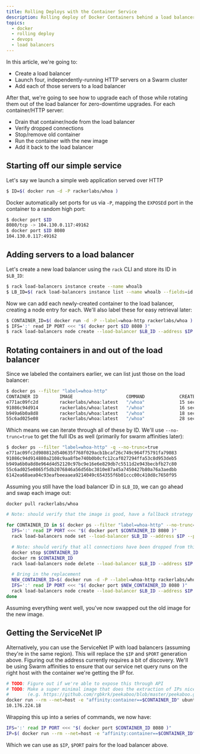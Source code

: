 ```yaml
---
title: Rolling Deploys with the Container Service
description: Rolling deploy of Docker Containers behind a load balancer
topics:
  - docker
  - rolling deploy
  - devops
  - load balancers
---
```


In this article, we're going to:

* Create a load balancer
* Launch four, independently-running HTTP servers on a Swarm cluster
* Add each of those servers to a load balancer

After that, we're going to see how to upgrade each of those while rotating them out of the load balancer for zero-downtime upgrades. For each container/HTTP server:

* Drain that container/node from the load balancer
* Verify dropped connections
* Stop/remove old container
* Run the container with the new image
* Add it back to the load balancer


## Starting off our simple service

Let's say we launch a simple web application served over HTTP

```bash
$ ID=$( docker run -d -P rackerlabs/whoa )
```

Docker automatically set ports for us via `-P`, mapping the `EXPOSE`d port in the container to a random high port:

```bash
$ docker port $ID
8080/tcp -> 104.130.0.117:49162
$ docker port $ID 8080
104.130.0.117:49162
```

## Adding servers to a load balancer

Let's create a new load balancer using the `rack` CLI and store its ID in `$LB_ID`:

```bash
$ rack load-balancers instance create --name whoalb
$ LB_ID=$( rack load-balancers instance list --name whoalb --fields=id --no-header )
```

Now we can add each newly-created container to the load balancer, creating a
node entry for each. We'll also label these for easy retrieval later:

```bash
$ CONTAINER_ID=$( docker run -d -P --label=whoa-http rackerlabs/whoa )
$ IFS=':' read IP PORT <<< "$( docker port $ID 8080 )"
$ rack load-balancers node create --load-balancer $LB_ID --address $IP --port $PORT
```

## Rotating containers in and out of the load balancer

Since we labeled the containers earlier, we can list just those on the load
balancer:

```bash
$ docker ps --filter "label=whoa-http"
CONTAINER ID        IMAGE                    COMMAND             CREATED              STATUS              PORTS                          NAMES
e771ac09fc2d        rackerlabs/whoa:latest   "/whoa"             15 seconds ago       Up 11 seconds       104.130.0.83:49155->8080/tcp   ca30823e-3544-474e-9886-ede2984719c3-n2/furious_almeida
91086c94d914        rackerlabs/whoa:latest   "/whoa"             16 seconds ago       Up 12 seconds       104.130.0.82:49156->8080/tcp   ca30823e-3544-474e-9886-ede2984719c3-n1/goofy_sammet
b949a6b0a8d8        rackerlabs/whoa:latest   "/whoa"             18 seconds ago       Up 14 seconds       104.130.0.83:49154->8080/tcp   ca30823e-3544-474e-9886-ede2984719c3-n2/reverent_lovelace
55c6ad025e08        rackerlabs/whoa:latest   "/whoa"             28 seconds ago       Up 24 seconds       104.130.0.82:49155->8080/tcp   ca30823e-3544-474e-9886-ede2984719c3-n1/determined_torvalds
```

Which means we can iterate through all of these by ID. We'll use `--no-trunc=true` to get the full IDs as well (primarily for swarm affinities later):

```bash
$ docker ps --filter "label=whoa-http" -q --no-trunc=true
e771ac09fc2d980812d540635f768f029acb1bcaf26c749c964f75791fa79083
91086c94d914880a2108c9aa8fbe740b0b0cfc12caf027294ffa53c8d953deb5
b949a6b0a8d8e964d4d52120c97bc9e16e6e829db7c5511d2e943becbfb27c80
55c6ad025e0865f5db2076846a56d56bc3810e87a45a7450427b80a76a3aedbb
6142ea68aea04c93eafbeeaaea9214049c654355f6b01ccc00c410d8c7650f95
```

Assuming you still have the load balancer ID in `$LB_ID`, we can go ahead and swap each image out:

```bash
docker pull rackerlabs/whoa

# Note: should verify that the image is good, have a fallback strategy

for CONTAINER_ID in $( docker ps --filter "label=whoa-http" --no-trunc=true ); do
  IFS=':' read IP PORT <<< "$( docker port $CONTAINER_ID 8080 )"
  rack load-balancers node set --load-balancer $LB_ID --address $IP --port $PORT --condition "draining"

  # Note: should verify that all connections have been dropped from this container
  docker stop $CONTAINER_ID
  docker rm $CONTAINER_ID
  rack load-balancers node delete --load-balancer $LB_ID --address $IP --port $PORT

  # Bring in the replacement
  NEW_CONTAINER_ID=$( docker run -d -P --label=whoa-http rackerlabs/whoa )
  IFS=':' read IP PORT <<< "$( docker port $NEW_CONTAINER_ID 8080 )"
  rack load-balancers node create --load-balancer $LB_ID --address $IP --port $PORT
done
```

Assuming everything went well, you've now swapped out the old image for the new image.

## Getting the ServiceNet IP

Alternatively, you can use the ServiceNet IP with load balancers (assuming they're in the same region). This will replace the `$IP` and `$PORT` generation above. Figuring out the address currently requires a bit of discovery. We'll be using Swarm affinities to ensure that our service net query runs on the right host with the container we're getting the IP for.

```bash
# TODO: Figure out if we're able to expose this through API
# TODO: Make a super minimal image that does the extraction of IPs nicely
#       (e.g. https://github.com/rgbkrk/peekaboo/blob/master/peekaboo.go#L98-L147)
docker run --rm --net=host -e "affinity:container==$CONTAINER_ID" ubuntu sh -c "ip addr show eth1 | grep -Po 'inet \K[\d.]+'"
10.176.224.18
```

Wrapping this up into a series of commands, we now have:

```bash
IFS=':' read IP PORT <<< "$( docker port $CONTAINER_ID 8080 )"
IP=$( docker run --rm --net=host -e "affinity:container==$CONTAINER_ID" racknet/ip service ) 
```

Which we can use as `$IP`, `$PORT` pairs for the load balancer above.
